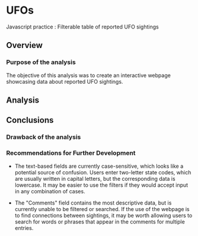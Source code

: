 # UFOs
Javascript practice : Filterable table of reported UFO sightings

## Overview
### Purpose of the analysis
The objective of this analysis was to create an interactive webpage showcasing data about reported UFO sightings. 

## Analysis

## Conclusions
### Drawback of the analysis

### Recommendations for Further Development
- The text-based fields are currently case-sensitive, which looks like a potential source of confusion. Users enter two-letter state codes, which are usually written in capital letters, but the corresponding data is lowercase. It may be easier to use the filters if they would accept input in any combination of cases. 

- The "Comments" field contains the most descriptive data, but is currently unable to be filtered or searched. If the use of the webpage is to find connections between sightings, it may be worth allowing users to search for words or phrases that appear in the comments for multiple entries.